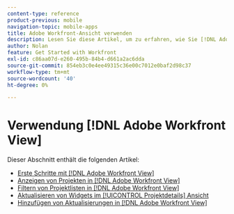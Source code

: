 ```yaml
---
content-type: reference
product-previous: mobile
navigation-topic: mobile-apps
title: Adobe Workfront-Ansicht verwenden
description: Lesen Sie diese Artikel, um zu erfahren, wie Sie [!DNL Adobe Workfront] Ansicht.
author: Nolan
feature: Get Started with Workfront
exl-id: c86aa07d-e260-495b-84b4-d661a2ac6dda
source-git-commit: 854eb3c0e4ee49315c36e00c7012e0baf2d98c37
workflow-type: tm+mt
source-wordcount: '40'
ht-degree: 0%

---
```


# Verwendung [!DNL Adobe Workfront View]

Dieser Abschnitt enthält die folgenden Artikel:

* [Erste Schritte mit [!DNL Adobe Workfront View]](../../../workfront-basics/mobile-apps/using-workfront-view/get-started-with-workfront-view.md)
* [Anzeigen von Projekten in [!DNL Adobe Workfront View]](../../../workfront-basics/mobile-apps/using-workfront-view/display-projects-in-wokrfont-view.md)
* [Filtern von Projektlisten in [!DNL Adobe Workfront View]](../../../workfront-basics/mobile-apps/using-workfront-view/filter-project-lists-in-workfront-view.md)
* [Aktualisieren von Widgets im [!UICONTROL Projektdetails] Ansicht](../../../workfront-basics/mobile-apps/using-workfront-view/update-widgets-in-workfront-view.md)
* [Hinzufügen von Aktualisierungen in [!DNL Adobe Workfront View]](../../../workfront-basics/mobile-apps/using-workfront-view/add-updates-in-workfront-view.md)
